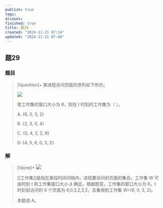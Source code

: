 ```yaml
---
publish: true
tags: 
aliases: 
finished: true
title: 题29
created: "2024-11-21 07:14"
updated: "2024-11-21 07:40"
---
```

## 题29
### 题目
> [!question]+
> 某进程访问页面的序列如下所示。
> 
> ![](https://img.hwenyi.live/202411211513212.webp)
> 
> 若工作集的窗口大小为 6，则在 t 时刻的工作集为（ ）。
> 
> A. {6, 0, 3, 2}
> 
> B. {2, 3, 0, 4}
> 
> C. {0, 4, 3, 2, 9}
> 
> D. {4, 5, 6, 0, 3, 2}
### 解
> [!done]+
> ![](https://img.hwenyi.live/202411211513213.webp)
> 
> [[工作集]]是指在某段时间间隔内，进程要访问的页面的集合。工作集 W 可由时刻 t 和工作集窗口大小 $\Delta$ 确定。根据题意，工作集的窗口大小为 6，t 时刻前访问的 6 个页面为 6,0,3,2,3,2，去重得到工作集 W={6, 0, 3, 2}。
> 
> 本题选 A。